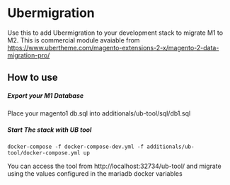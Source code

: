 # Ubermigration

Use this to add Ubermigration to your development stack to migrate M1 to M2.  This is commercial module avaiable from https://www.ubertheme.com/magento-extensions-2-x/magento-2-data-migration-pro/

## How to use

##### Export your M1 Database

Place your magento1 db.sql into additionals/ub-tool/sql/db1.sql

##### Start The stack with UB tool
```
docker-compose -f docker-compose-dev.yml -f additionals/ub-tool/docker-compose.yml up
```


You can access the tool from http://localhost:32734/ub-tool/ and migrate using the values configured in the mariadb docker variables